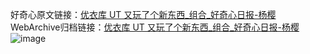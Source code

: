 好奇心原文链接：[优衣库 UT 又玩了个新东西_组合_好奇心日报-杨樱](https://www.qdaily.com/articles/668.html)
WebArchive归档链接：[优衣库 UT 又玩了个新东西_组合_好奇心日报-杨樱](http://web.archive.org/web/20190623145317/https://www.qdaily.com/articles/668.html)
![image](http://ww3.sinaimg.cn/large/007d5XDply1g3v444ozmgj30u01l5jxd)